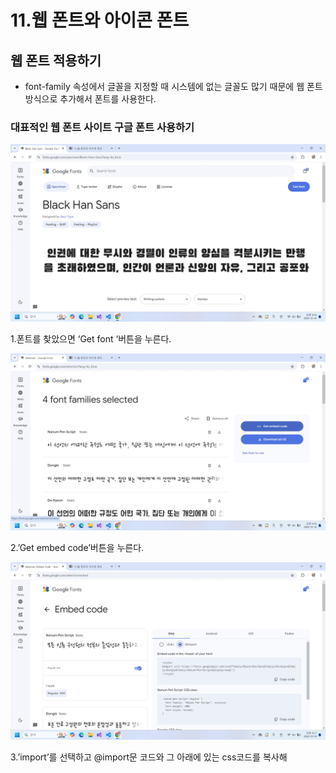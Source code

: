 # 11.웹 폰트와 아이콘 폰트

## 웹 폰트 적용하기

- font-family 속성에서 글꼴을 지정할 때 시스템에 없는 글꼴도 많기 때문에 웹 폰트 방식으로 추가해서 폰트를 사용한다.

### 대표적인 웹 폰트 사이트 구글 폰트 사용하기

![image.png](./img/스크린샷9)

1.폰트를 찾았으면 ‘Get font ‘버튼을 누른다.

![image.png](./img/스크린샷X)

2.’Get embed code’버튼을 누른다.

![image.png](./img/스크린샷XI)

3.’import’를 선택하고 @import문 코드와 그 아래에 있는 css코드를 복사해 <style>태그 안에 넣어준다

### 코드

```html
<style>
    @import url('https://fonts.googleapis.com/css2?family=Black+Han+Sans&display=swap');
	  .black-han-sans-regular {
        font-family: "Black Han Sans", sans-serif;
        font-weight: 400;
        font-style: normal;
    }
</style>
```

## 아이콘 폰트 적용하기

- 다양한 아이콘을 웹 폰트를 사용하는 것처럼 간단하고 쉽게 사용하는 기술이다.
- 다양한 아이콘을 이미지 파일이 아니라 css를 적용하는 방식으로 간단하게 사용할 수 있다.

### cdnjs, font-awesome으로 아이콘 폰트 적용하기

![image.png](./img/스크린샷XII)

1.cdnjs사이트에서 font-awesome을 검색하고 ‘</>’를 눌러 코드를 복사한 뒤 html 파일의 head 태그 안에 붙여 넣는다.

![image.png](./img/스크린샷XIII)

2.font-awesome사이트에서 원하는 아이콘 찾기

![image.png](./img/스크린샷XIV)

3.코드를 복사하고 html 문서에 붙여 넣으면 된다.

### 코드

```html
<head>
    <meta charset="UTF-8">
    <meta name="viewport" content="width=device-width, initial-scale=1.0">
    <title>Document</title>
    <!--font-awesome라이브러리 주소-->
    <link rel="stylesheet" href="https://cdnjs.cloudflare.com/ajax/libs/font-awesome/6.7.1/css/all.min.css" integrity="sha512-5Hs3dF2AEPkpNAR7UiOHba+lRSJNeM2ECkwxUIxC1Q/FLycGTbNapWXB4tP889k5T5Ju8fs4b1P5z/iB4nMfSQ==" crossorigin="anonymous" referrerpolicy="no-referrer" />
</head>
<body>
		<i class="fa-brands fa-apple"></i>
    <i class="fa-brands fa-facebook"></i>
</body>
```
